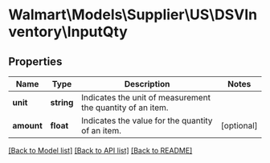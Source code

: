 # Walmart\Models\Supplier\US\DSVInventory\InputQty

## Properties

Name | Type | Description | Notes
------------ | ------------- | ------------- | -------------
**unit** | **string** | Indicates the unit of measurement the quantity of an item. |
**amount** | **float** | Indicates the value for the quantity of an item. | [optional]


[[Back to Model list]](./) [[Back to API list]](../../../../../README.md#supported-apis) [[Back to README]](../../../../../README.md)
